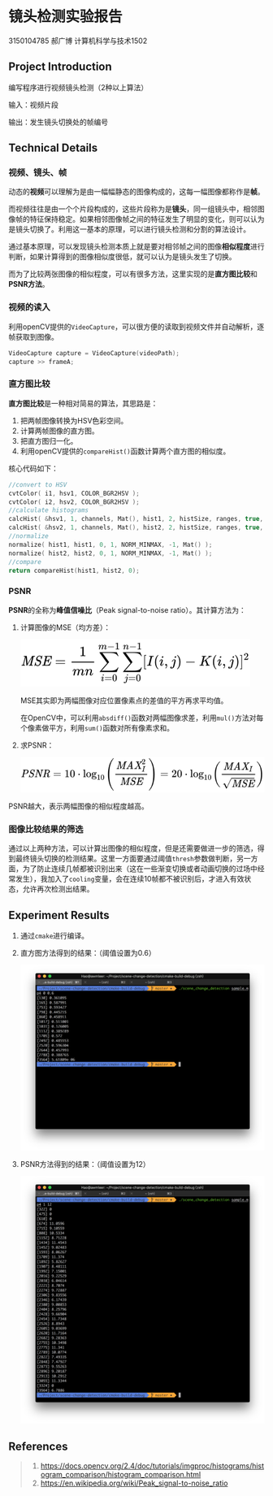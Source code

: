 # 镜头检测实验报告

3150104785 郝广博 计算机科学与技术1502

## Project Introduction

编写程序进行视频镜头检测（2种以上算法）

输入：视频片段

输出：发生镜头切换处的帧编号

## Technical Details

### 视频、镜头、帧

动态的**视频**可以理解为是由一幅幅静态的图像构成的，这每一幅图像都称作是**帧**。

而视频往往是由一个个片段构成的，这些片段称为是**镜头**，同一组镜头中，相邻图像帧的特征保持稳定。如果相邻图像帧之间的特征发生了明显的变化，则可以认为是镜头切换了。利用这一基本的原理，可以进行镜头检测和分割的算法设计。

通过基本原理，可以发现镜头检测本质上就是要对相邻帧之间的图像**相似程度**进行判断，如果计算得到的图像相似度很低，就可以认为是镜头发生了切换。

而为了比较两张图像的相似程度，可以有很多方法，这里实现的是**直方图比较**和**PSNR方法**。

### 视频的读入

利用openCV提供的`VideoCapture`，可以很方便的读取到视频文件并自动解析，逐帧获取到图像。

```c++
VideoCapture capture = VideoCapture(videoPath);
capture >> frameA;
```

### 直方图比较

**直方图比较**是一种相对简易的算法，其思路是：

1. 把两帧图像转换为HSV色彩空间。
2. 计算两帧图像的直方图。
3. 把直方图归一化。
4. 利用openCV提供的`compareHist()`函数计算两个直方图的相似度。

核心代码如下：

```c++
//convert to HSV
cvtColor( i1, hsv1, COLOR_BGR2HSV );
cvtColor( i2, hsv2, COLOR_BGR2HSV );
//calculate histograms
calcHist( &hsv1, 1, channels, Mat(), hist1, 2, histSize, ranges, true, false );
calcHist( &hsv2, 1, channels, Mat(), hist2, 2, histSize, ranges, true, false );
//normalize
normalize( hist1, hist1, 0, 1, NORM_MINMAX, -1, Mat() );
normalize( hist2, hist2, 0, 1, NORM_MINMAX, -1, Mat() );
//compare
return compareHist(hist1, hist2, 0);
```

### PSNR

**PSNR**的全称为**峰值信噪比**（Peak signal-to-noise ratio）。其计算方法为：

1. 计算图像的MSE（均方差）：

   ![MSE](assets/MSE.svg)

   MSE其实即为两幅图像对应位置像素点的差值的平方再求平均值。

   在OpenCV中，可以利用`absdiff()`函数对两幅图像求差，利用`mul()`方法对每个像素做平方，利用`sum()`函数对所有像素求和。

2. 求PSNR：

   ![PSNR](assets/PSNR.svg)

PSNR越大，表示两幅图像的相似程度越高。

### 图像比较结果的筛选

通过以上两种方法，可以计算出图像的相似程度，但是还需要做进一步的筛选，得到最终镜头切换的检测结果。这里一方面要通过阈值`thresh`参数做判断，另一方面，为了防止连续几帧都被识别出来（这在一些渐变切换或者动画切换的过场中经常发生），我加入了`cooling`变量，会在连续10帧都不被识别后，才进入有效状态，允许再次检测出结果。

## Experiment Results

1. 通过`cmake`进行编译。

2. 直方图方法得到的结果：（阈值设置为0.6）

   ![hist](assets/hist.png)

3. PSNR方法得到的结果：（阈值设置为12）

   ![psnr](assets/psnr.png)

## References

> 1. https://docs.opencv.org/2.4/doc/tutorials/imgproc/histograms/histogram_comparison/histogram_comparison.html
> 2. https://en.wikipedia.org/wiki/Peak_signal-to-noise_ratio

